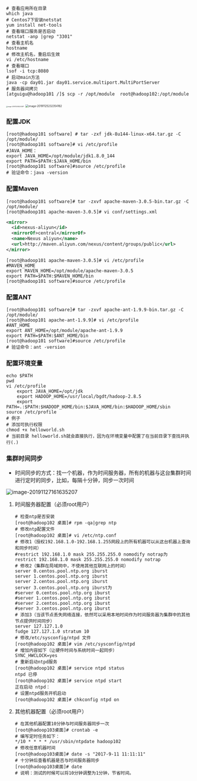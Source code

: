 ```shell
# 查看应用所在目录
which java
# Centos7下安装netstat
yum install net-tools
# 查看端口服务是否启动
netstat -anp |grep "3301"
# 查看主机名
hostname
# 修改主机名，重启后生效
vi /etc/hostname
# 查看端口
lsof -i tcp:8080
# 启动main方法
java -cp day01.jar day01.service.multiport.MultiPortServer
# 服务器间拷贝
[atguigu@hadoop101 /]$ scp -r /opt/module  root@hadoop102:/opt/module
```

<img src="/Users/dingyuanjie/Documents/study/github/woodyprogram/img/image-20191125182303871.png" alt="image-20191125182303871" style="zoom:25%;" />

<img src="/Users/dingyuanjie/Documents/study/github/woodyprogram/img/image-20191125232354162.png" alt="image-20191125232354162" style="zoom:50%;" />

### 配置JDK

```shell
[root@hadoop101 software] # tar -zxf jdk-8u144-linux-x64.tar.gz -C /opt/module/
[root@hadoop101 software]# vi /etc/profile
#JAVA_HOME：
export JAVA_HOME=/opt/module/jdk1.8.0_144
export PATH=$PATH:$JAVA_HOME/bin
[root@hadoop101 software]#source /etc/profile
# 验证命令：java -version
```

### 配置Maven

```shell
[root@hadoop101 software]# tar -zxvf apache-maven-3.0.5-bin.tar.gz -C /opt/module/
[root@hadoop101 apache-maven-3.0.5]# vi conf/settings.xml
```

```xml
<mirror>
  <id>nexus-aliyun</id>
  <mirrorOf>central</mirrorOf>
  <name>Nexus aliyun</name>
  <url>http://maven.aliyun.com/nexus/content/groups/public</url>
</mirror>
```

```shell
[root@hadoop101 apache-maven-3.0.5]# vi /etc/profile
#MAVEN_HOME
export MAVEN_HOME=/opt/module/apache-maven-3.0.5
export PATH=$PATH:$MAVEN_HOME/bin
[root@hadoop101 software]#source /etc/profile
```

### 配置ANT

```shell
[root@hadoop101 software]# tar -zxvf apache-ant-1.9.9-bin.tar.gz -C /opt/module/
[root@hadoop101 apache-ant-1.9.9]# vi /etc/profile
#ANT_HOME
export ANT_HOME=/opt/module/apache-ant-1.9.9
export PATH=$PATH:$ANT_HOME/bin
[root@hadoop101 software]#source /etc/profile
# 验证命令：ant -version
```

### 配置环境变量

```shell
echo $PATH
pwd
vi /etc/profile
	export JAVA_HOME=/opt/jdk
	export HADOOP_HOME=/usr/local/bgdt/hadoop-2.8.5
	export PATH=.:$PATH:$HADOOP_HOME/bin:$JAVA_HOME/bin:$HADOOP_HOME/sbin
source /etc/profile
# 例子
# 添加可执行权限
chmod +x helloworld.sh
# 当前目录 helloworld.sh就会直接执行，因为在环境变量中配置了在当前目录下查找并执行(.)
```

### 集群时间同步

* 时间同步的方式：找一个机器，作为时间服务器，所有的机器与这台集群时间进行定时的同步，比如，每隔十分钟，同步一次时间

![image-20191127161635207](/Users/dingyuanjie/Documents/study/github/woodyprogram/img/image-20191127161635207.png)

1. 时间服务器配置（必须root用户）

   ```shell
   # 检查ntp是否安装
   [root@hadoop102 桌面]# rpm -qa|grep ntp
   # 修改ntp配置文件
   [root@hadoop102 桌面]# vi /etc/ntp.conf
   # 修改1（授权192.168.1.0-192.168.1.255网段上的所有机器可以从这台机器上查询和同步时间）
   #restrict 192.168.1.0 mask 255.255.255.0 nomodify notrap为
   restrict 192.168.1.0 mask 255.255.255.0 nomodify notrap
   # 修改2（集群在局域网中，不使用其他互联网上的时间）
   server 0.centos.pool.ntp.org iburst
   server 1.centos.pool.ntp.org iburst
   server 2.centos.pool.ntp.org iburst
   server 3.centos.pool.ntp.org iburst为
   #server 0.centos.pool.ntp.org iburst
   #server 1.centos.pool.ntp.org iburst
   #server 2.centos.pool.ntp.org iburst
   #server 3.centos.pool.ntp.org iburst
   # 添加3（当该节点丢失网络连接，依然可以采用本地时间作为时间服务器为集群中的其他节点提供时间同步）
   server 127.127.1.0
   fudge 127.127.1.0 stratum 10
   # 修改/etc/sysconfig/ntpd 文件
   [root@hadoop102 桌面]# vim /etc/sysconfig/ntpd
   # 增加内容如下（让硬件时间与系统时间一起同步）
   SYNC_HWCLOCK=yes
   # 重新启动ntpd服务
   [root@hadoop102 桌面]# service ntpd status
   ntpd 已停
   [root@hadoop102 桌面]# service ntpd start
   正在启动 ntpd：
   # 设置ntpd服务开机启动
   [root@hadoop102 桌面]# chkconfig ntpd on
   ```

2. 其他机器配置（必须root用户）

   ```shell
   # 在其他机器配置10分钟与时间服务器同步一次
   [root@hadoop103桌面]# crontab -e
   # 编写定时任务如下：
   */10 * * * * /usr/sbin/ntpdate hadoop102
   # 修改任意机器时间
   [root@hadoop103桌面]# date -s "2017-9-11 11:11:11"
   # 十分钟后查看机器是否与时间服务器同步
   [root@hadoop103桌面]# date
   # 说明：测试的时候可以将10分钟调整为1分钟，节省时间。
   ```

   